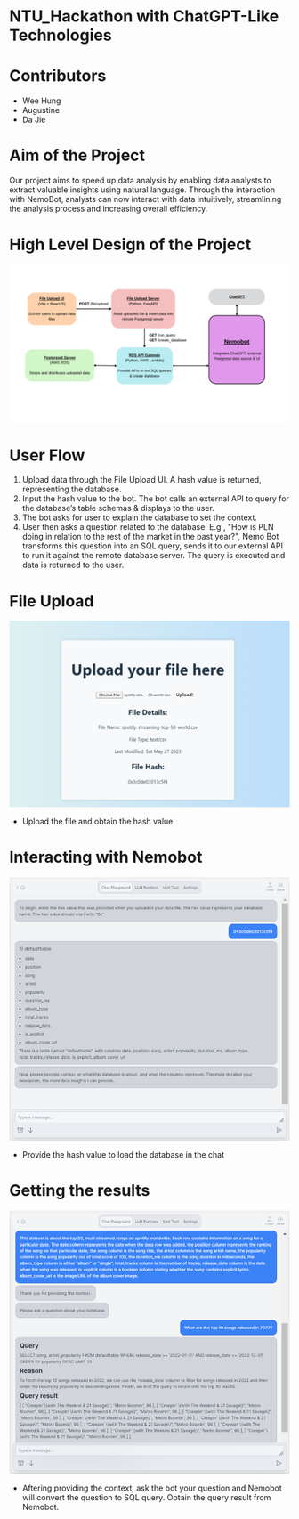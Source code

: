 # NTU_Hackathon with ChatGPT-Like Technologies 
# Contributors
- Wee Hung
- Augustine
- Da Jie
# Aim of the Project
Our project aims to speed up data analysis by enabling data analysts to extract valuable insights using natural language. Through the interaction with NemoBot, analysts can now interact with data intuitively, streamlining the analysis process and increasing overall efficiency. 
# High Level Design of the Project
![level](Images/system-design.png)
# User Flow
1. Upload data through the File Upload UI. A hash value is returned, representing the database. 
2. Input the hash value to the bot. The bot calls an external API to query for the database’s table schemas & displays to the user.
3. The bot asks for user to explain the database to set the context.
4. User then asks a question related to the database. E.g., "How is PLN doing in relation to the rest of the market in the past year?", Nemo Bot transforms this question into an SQL query, sends it to our external API to run it against the remote database server. The query is executed and data is returned to the user.
# File Upload
![FileUpload](Images/File_UploaderUI.png)
- Upload the file and obtain the hash value
# Interacting with Nemobot
![Loading](Images/Loading.png)
- Provide the hash value to load the database in the chat
#  Getting the results
![Query](Images/Query.png)
- Aftering providing the context, ask the bot your question and Nemobot will convert the question to SQL query. Obtain the query result from Nemobot.
